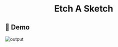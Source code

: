 <h1 align="center">
  Etch A Sketch
  <br>
</h1>

## 🎨 Demo

![output](https://github.com/Recursion-Group-K/sketch/assets/66197642/7cf50fb7-c1bc-44d5-9295-ac27421384b7)
